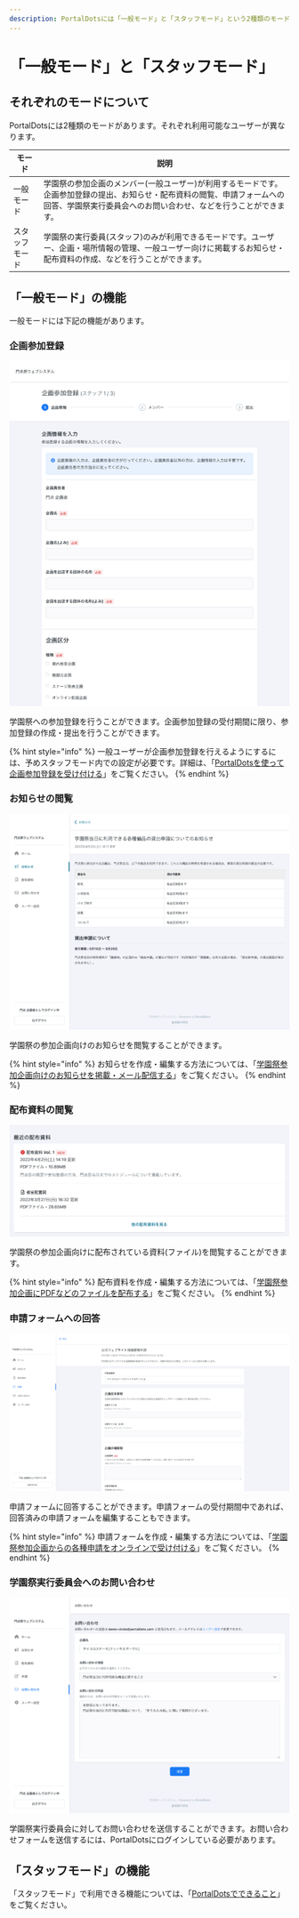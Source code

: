 ```yaml
---
description: PortalDotsには「一般モード」と「スタッフモード」という2種類のモードがあります。「一般モード」は、学園祭の参加企画が利用するモードです。「スタッフモード」は、学園祭の実行委員(スタッフ)のみが利用できるモードです。
---
```


# 「一般モード」と「スタッフモード」

## それぞれのモードについて

PortalDotsには2種類のモードがあります。それぞれ利用可能なユーザーが異なります。

| モード | 説明 |
| ------ | ----- |
| 一般モード | 学園祭の参加企画のメンバー(一般ユーザー)が利用するモードです。企画参加登録の提出、お知らせ・配布資料の閲覧、申請フォームへの回答、学園祭実行委員会へのお問い合わせ、などを行うことができます。 |
| スタッフモード | 学園祭の実行委員(スタッフ)のみが利用できるモードです。ユーザー、企画・場所情報の管理、一般ユーザー向けに掲載するお知らせ・配布資料の作成、などを行うことができます。 |

## 「一般モード」の機能

一般モードには下記の機能があります。

### 企画参加登録

![企画参加登録フォーム](<../.gitbook/assets/create-circle-form.png>)

学園祭への参加登録を行うことができます。企画参加登録の受付期間に限り、参加登録の作成・提出を行うことができます。

{% hint style="info" %}
一般ユーザーが企画参加登録を行えるようにするには、予めスタッフモード内での設定が必要です。詳細は、「[PortalDotsを使って企画参加登録を受け付ける](circle-registration.md)」をご覧ください。
{% endhint %}

### お知らせの閲覧

![お知らせの表示ページ](<../.gitbook/assets/page.png>)

学園祭の参加企画向けのお知らせを閲覧することができます。

{% hint style="info" %}
お知らせを作成・編集する方法については、「[学園祭参加企画向けのお知らせを掲載・メール配信する](pages.md)」をご覧ください。
{% endhint %}

### 配布資料の閲覧

![配布資料の一覧](<../.gitbook/assets/documents-list.png>)

学園祭の参加企画向けに配布されている資料(ファイル)を閲覧することができます。

{% hint style="info" %}
配布資料を作成・編集する方法については、「[学園祭参加企画にPDFなどのファイルを配布する](documents.md)」をご覧ください。
{% endhint %}

### 申請フォームへの回答

![申請フォーム](../.gitbook/assets/form.png)

申請フォームに回答することができます。申請フォームの受付期間中であれば、回答済みの申請フォームを編集することもできます。

{% hint style="info" %}
申請フォームを作成・編集する方法については、「[学園祭参加企画からの各種申請をオンラインで受け付ける](forms.md)」をご覧ください。
{% endhint %}

### 学園祭実行委員会へのお問い合わせ

![お問い合わせフォーム](../.gitbook/assets/contact-form.png)

学園祭実行委員会に対してお問い合わせを送信することができます。お問い合わせフォームを送信するには、PortalDotsにログインしている必要があります。

## 「スタッフモード」の機能

「スタッフモード」で利用できる機能については、「[PortalDotsでできること](list.md)」をご覧ください。
